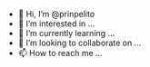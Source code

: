 - 👋 Hi, I’m @prinpelito
- 👀 I’m interested in ...
- 🌱 I’m currently learning ...
- 💞️ I’m looking to collaborate on ...
- 📫 How to reach me ...

<!---
prinpelito/prinpelito is a ✨ special ✨ repository because its `README.md` (this file) appears on your GitHub profile.
You can click the Preview link to take a look at your changes.
--->

